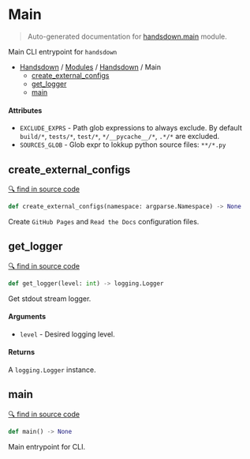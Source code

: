 # Main

> Auto-generated documentation for [handsdown.main](https://github.com/vemel/handsdown/blob/master/handsdown/main.py) module.

Main CLI entrypoint for `handsdown`

- [Handsdown](../README.md#-handsdown---python-documentation-generator) / [Modules](../MODULES.md#modules) / [Handsdown](index.md#handsdown) / Main
  - [create_external_configs](#create_external_configs)
  - [get_logger](#get_logger)
  - [main](#main)

#### Attributes

- `EXCLUDE_EXPRS` - Path glob expressions to always exclude.
    By default `build/*`, `tests/*`, `test/*`, `*/__pycache__/*`, `.*/*` are excluded.
- `SOURCES_GLOB` - Glob expr to lokkup python source files: `**/*.py`

## create_external_configs

[🔍 find in source code](https://github.com/vemel/handsdown/blob/master/handsdown/main.py#L51)

```python
def create_external_configs(namespace: argparse.Namespace) -> None
```

Create `GitHub Pages` and `Read the Docs` configuration files.

## get_logger

[🔍 find in source code](https://github.com/vemel/handsdown/blob/master/handsdown/main.py#L26)

```python
def get_logger(level: int) -> logging.Logger
```

Get stdout stream logger.

#### Arguments

- `level` - Desired logging level.

#### Returns

A `logging.Logger` instance.

## main

[🔍 find in source code](https://github.com/vemel/handsdown/blob/master/handsdown/main.py#L79)

```python
def main() -> None
```

Main entrypoint for CLI.
